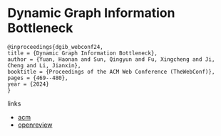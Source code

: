 # Dynamic Graph Information Bottleneck

```
@inproceedings{dgib_webconf24,
title = {Dynamic Graph Information Bottleneck},
author = {Yuan, Haonan and Sun, Qingyun and Fu, Xingcheng and Ji, Cheng and Li, Jianxin},
booktitle = {Proceedings of the ACM Web Conference (TheWebConf)},
pages = {469--480},
year = {2024}
}
```

links
- [acm](https://dl.acm.org/doi/10.1145/3589334.3645411)
- [openreview](https://openreview.net/forum?id=j3jFiUQZvH)
